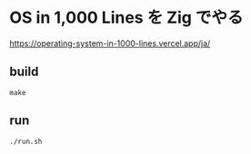 # OS in 1,000 Lines を Zig でやる


https://operating-system-in-1000-lines.vercel.app/ja/

## build
```
make
```

## run
```
./run.sh
```
